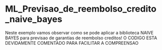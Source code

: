 # ML_Previsao_de_reembolso_credito_naive_bayes
Neste exemplo vamos observar como se pode aplicar a biblioteca NAIVE BAYES para previsao de garantias de reembolso creditos!
O CODIGO ESTA DEVIDAMENTE COMENTADO PARA FACILITAR A COMPREENSAO
